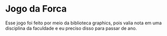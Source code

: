 # Jogo da Forca
Esse jogo foi feito por meio da biblioteca graphics, pois valia nota em uma disciplina da faculdade e eu preciso disso para passar de ano.